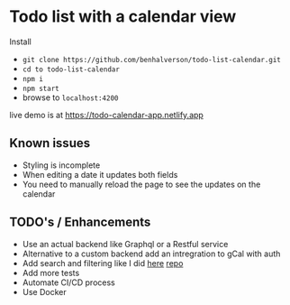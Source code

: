# Todo list with a calendar view

Install

- `git clone https://github.com/benhalverson/todo-list-calendar.git`
- `cd to todo-list-calendar`
- `npm i`
- `npm start`
- browse to `localhost:4200`

live demo is at https://todo-calendar-app.netlify.app

## Known issues

- Styling is incomplete
- When editing a date it updates both fields
- You need to manually reload the page to see the updates on the calendar

## TODO's / Enhancements
- Use an actual backend like Graphql or a Restful service
- Alternative to a custom backend add an intregration to gCal with auth
- Add search and filtering like I did [here](https://react-budget-app.netlify.app) [repo](https://github.com/benhalverson/react-budget-app)
- Add more tests
- Automate CI/CD process
- Use Docker